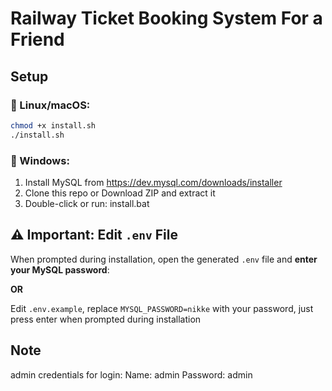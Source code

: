 # Railway Ticket Booking System For a Friend

## Setup

### 🔧 Linux/macOS:
```bash
chmod +x install.sh
./install.sh
```

### 🔧 Windows:
1. Install MySQL from https://dev.mysql.com/downloads/installer
2. Clone this repo or Download ZIP and extract it
3. Double-click or run: install.bat

## ⚠️ Important: Edit `.env` File

When prompted during installation, open the generated `.env` file and **enter your MySQL password**:

**OR**

Edit `.env.example`, replace `MYSQL_PASSWORD=nikke` with your password, just press enter when prompted during installation

## Note

admin credentials for login:
Name: admin
Password: admin